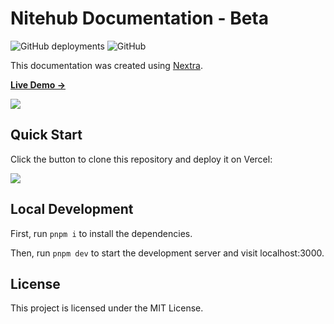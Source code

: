 # Nitehub Documentation - Beta

![GitHub deployments](https://img.shields.io/github/deployments/c-eo/dochub-beta/production?label=Vercel&logo=Vercel&style=for-the-badge)
![GitHub](https://img.shields.io/github/license/c-eo/dochub-beta?style=for-the-badge)


This documentation was created using [Nextra](https://nextra.site).

[**Live Demo →**](https://dochub-beta.vercel.app)

[![](https://user-images.githubusercontent.com/85847352/222398742-53db43c8-3878-4268-acfb-799f98d3b47d.png)](https://dochub-beta.vercel.app)


## Quick Start

Click the button to clone this repository and deploy it on Vercel:

[![](https://vercel.com/button)](https://vercel.com/new/clone?s=https%3A%2F%2Fgithub.com%2Fshuding%2Fnextra-docs-template&showOptionalTeamCreation=false)

## Local Development

First, run `pnpm i` to install the dependencies.

Then, run `pnpm dev` to start the development server and visit localhost:3000.

## License

This project is licensed under the MIT License.
